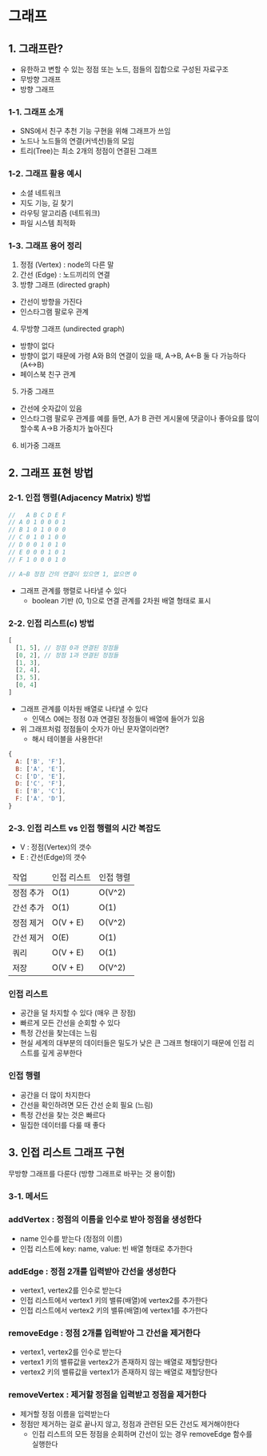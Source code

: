 # 그래프
## 1. 그래프란?
- 유한하고 변할 수 있는 정점 또는 노드, 점들의 집합으로 구성된 자료구조
- 무방향 그래프
- 방향 그래프
### 1-1. 그래프 소개
- SNS에서 친구 추천 기능 구현을 위해 그래프가 쓰임
- 노드나 노드들의 연결(커넥션)들의 모임
- 트리(Tree)는 최소 2개의 정점이 연결된 그래프
### 1-2. 그래프 활용 예시
- 소셜 네트워크
- 지도 기능, 길 찾기
- 라우팅 알고리즘 (네트워크)
- 파일 시스템 최적화
### 1-3. 그래프 용어 정리
1. 정점 (Vertex) : node의 다른 말
2. 간선 (Edge) : 노드끼리의 연결
3. 방향 그래프 (directed graph)
- 간선이 방향을 가진다
- 인스타그램 팔로우 관계
4. 무방향 그래프 (undirected graph)
- 방향이 없다
- 방향이 없기 때문에 가령 A와 B의 연결이 있을 때, A->B, A<-B 둘 다 가능하다 (A<->B)
- 페이스북 친구 관계
5. 가중 그래프
- 간선에 숫자값이 있음
- 인스타그램 팔로우 관계를 예를 들면, A가 B 관련 게시물에 댓글이나 좋아요를 많이 할수록 A->B 가중치가 높아진다
6. 비가중 그래프
## 2. 그래프 표현 방법
### 2-1. 인접 행렬(Adjacency Matrix) 방법
```js
//   A B C D E F
// A 0 1 0 0 0 1 
// B 1 0 1 0 0 0
// C 0 1 0 1 0 0
// D 0 0 1 0 1 0
// E 0 0 0 1 0 1
// F 1 0 0 0 1 0

// A~B 정점 간의 연결이 있으면 1, 없으면 0
```
- 그래프 관계를 행렬로 나타낼 수 있다
  - boolean 기반 (0, 1)으로 연결 관계를 2차원 배열 형태로 표시
### 2-2. 인접 리스트(c) 방법
```js
[
  [1, 5], // 정점 0과 연결된 정점들
  [0, 2], // 정점 1과 연결된 정점들
  [1, 3],
  [2, 4],
  [3, 5],
  [0, 4]
]
```
- 그래프 관계를 이차원 배열로 나타낼 수 있다
  - 인덱스 0에는 정점 0과 연결된 정점들이 배열에 들어가 있음
- 위 그래프처럼 정점들이 숫자가 아닌 문자열이라면?
  - 해시 테이블을 사용한다!
```js
{
  A: ['B', 'F'],
  B: ['A', 'E'],
  C: ['D', 'E'],
  D: ['C', 'F'],
  E: ['B', 'C'],
  F: ['A', 'D'],
}
```

### 2-3. 인접 리스트 vs 인접 행렬의 시간 복잡도
- V : 정점(Vertex)의 갯수
- E : 간선(Edge)의 갯수
<table>
  <thead>
    <tr>
      <td>작업</td>
      <td>인접 리스트</td>
      <td>인접 행렬</td>
    </tr>
  </thead>
  <tbody>
    <tr>
      <td>정점 추가</td>
      <td>O(1)</td>
      <td>O(V^2)</td>
    </tr>
    <tr>
      <td>간선 추가</td>
      <td>O(1)</td>
      <td>O(1)</td>
    </tr>
    <tr>
      <td>정점 제거</td>
      <td>O(V + E)</td>
      <td>O(V^2)</td>
    </tr>
    <tr>
      <td>간선 제거</td>
      <td>O(E)</td>
      <td>O(1)</td>
    </tr>
    <tr>
      <td>쿼리</td>
      <td>O(V + E)</td>
      <td>O(1)</td>
    </tr>
    <tr>
      <td>저장</td>
      <td>O(V + E)</td>
      <td>O(V^2)</td>
    </tr>
  </tbody>
</table>

### 인접 리스트
- 공간을 덜 차지할 수 있다 (매우 큰 장점)
- 빠르게 모든 간선을 순회할 수 있다
- 특정 간선을 찾는데는 느림
- 현실 세계의 대부분의 데이터들은 밀도가 낮은 큰 그래프 형태이기 때문에 인접 리스트를 깊게 공부한다

### 인접 행렬
- 공간을 더 많이 차지한다
- 간선을 확인하려면 모든 간선 순회 필요 (느림)
- 특정 간선을 찾는 것은 빠르다
- 밀집한 데이터를 다룰 때 좋다

## 3. 인접 리스트 그래프 구현
무방향 그래프를 다룬다 (방향 그래프로 바꾸는 것 용이함)
### 3-1. 메서드
### addVertex : 정점의 이름을 인수로 받아 정점을 생성한다
- name 인수를 받는다 (정점의 이름)
- 인접 리스트에 key: name, value: 빈 배열 형태로 추가한다

### addEdge : 정점 2개를 입력받아 간선을 생성한다
- vertex1, vertex2를 인수로 받는다
- 인접 리스트에서 vertex1 키의 밸류(배열)에 vertex2를 추가한다
- 인접 리스트에서 vertex2 키의 밸류(배열)에 vertex1를 추가한다

### removeEdge : 정점 2개를 입력받아 그 간선을 제거한다
- vertex1, vertex2를 인수로 받는다
- vertex1 키의 밸류값을 vertex2가 존재하지 않는 배열로 재할당한다
- vertex2 키의 밸류값을 vertex1가 존재하지 않는 배열로 재할당한다

### removeVertex : 제거할 정점을 입력받고 정점을 제거한다
- 제거할 정점 이름을 입력받는다
- 정점만 제거하는 걸로 끝나지 않고, 정점과 관련된 모든 간선도 제거해야한다
  - 인접 리스트의 모든 정점을 순회하며 간선이 있는 경우 removeEdge 함수를 실행한다
